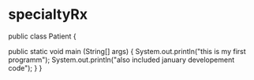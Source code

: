 # specialtyRx

public class Patient { 


  public static void main (String[] args) {
    System.out.println("this is my first programm");
    System.out.println("also included january developement code");
   }
}
